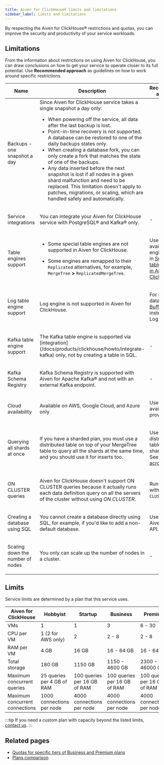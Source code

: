 ```yaml
---
title: Aiven for ClickHouse® limits and limitations
sidebar_label: Limits and limitations
---
```


By respecting the Aiven for ClickHouse® restrictions and quotas, you can improve the security and productivity of your service workloads.

## Limitations

From the information about restrictions on using Aiven for ClickHouse,
you can draw conclusions on how to get your service to operate
closer to its full potential. Use **Recommended approach** as guidelines
on how to work around specific restrictions.

<table>
  <colgroup>
    <col />
    <col />
    <col />
  </colgroup>
  <thead>
    <tr>
      <th>Name</th>
      <th>Description</th>
      <th>Recommended approach</th>
    </tr>
  </thead>
  <tbody>
    <tr>
      <td>Backups - one snapshot a day</td>
      <td>
        Since Aiven for ClickHouse service takes a single snapshot a day only:
        <ul>
          <li>When powering off the service, all data after the last backup is lost.</li>
          <li>Point-in-time recovery is not supported. A database can be restored to
            one of the daily backups states only.</li>
            <li>When creating a database fork,
            you can only create a fork that matches the state of one of the backups.</li>
          <li>Any data inserted before the next snapshot is lost if all nodes in a
            given shard malfunction and need to be replaced. This limitation doesn't
            apply to patches, migrations, or scaling, which are handled safely and
            automatically.</li>
        </ul>
      </td>
      <td></td>
    </tr>
    <tr>
      <td>Service integrations</td>
      <td>
        <p>
          You can integrate your Aiven for ClickHouse service with PostgreSQL®
          and Kafka® only.
        </p>
      </td>
      <td><p>-</p></td>
    </tr>
    <tr>
      <td><p>Table engines support</p></td>
      <td>
        <ul>
          <li>
            <p>
              Some special table engines are not supported in
              Aiven for ClickHouse.
            </p>
          </li>
          <li>
            <p>
              Some engines are remapped to their
              <code>Replicated</code> alternatives, for example,
              <code>MergeTree</code> <strong>&gt;</strong>
              <code>ReplicatedMergeTree</code>.
            </p>
          </li>
        </ul>
      </td>
      <td>
        <p>
          Use the available table engines listed in
          <a href="/docs/products/clickhouse/reference/supported-table-engines"><span>Supported table engines in Aiven for ClickHouse</span></a>.
        </p>
      </td>
    </tr>
    <tr>
      <td><p>Log table engine support</p></td>
      <td>
        <p>Log engine is not supported in Aiven for ClickHouse.</p>
      </td>
      <td>
        <p>
          For storing data, use the
          <a href="https://clickhouse.com/docs/en/engines/table-engines/special/buffer/">Buffer engine</a>
          instead of the Log engine.
        </p>
      </td>
    </tr>
    <tr>
      <td><p>Kafka table engine support</p></td>
      <td>
        <p>
          The Kafka table engine is supported via
          [integration](/docs/products/clickhouse/howto/integrate-kafka) only,
          not by creating a table in SQL.
        </p>
      </td>
      <td><p>-</p></td>
    </tr>
    <tr>
      <td><p>Kafka Schema Registry</p></td>
      <td>
        <p>
          Kafka Schema Registry is supported with Aiven for Apache Kafka® and not with an
          external Kafka endpoint.
        </p>
      </td>
      <td><p>-</p></td>
    </tr>
    <tr>
      <td><p>Cloud availability</p></td>
      <td><p>Available on AWS, Google Cloud, and Azure only</p></td>
      <td><p>Use the available cloud providers.</p></td>
    </tr>
    <tr>
      <td><p>Querying all shards at once</p></td>
      <td>
        <p>
          If you have a sharded plan, you must use a distributed table on top of
          your MergeTree table to query all the shards at the same time, and you
          should use it for inserts too.
        </p>
      </td>
      <td>
        <p>
          Use a distributed table with sharded plans. See
          <a href="/docs/products/clickhouse/howto/use-shards-with-distributed-table"><span>Query data across shards</span></a>.
        </p>
      </td>
    </tr>
    <tr>
      <td><p>ON CLUSTER queries</p></td>
      <td>
        <p>
          Aiven for ClickHouse doesn't support ON CLUSTER queries because it
          actually runs each data definition query on all the servers of the
          cluster without using <cite>ON CLUSTER</cite>.
        </p>
      </td>
      <td>
        <p>
          Run queries without <code><span>ON</span> <span>CLUSTER</span></code >.
        </p>
      </td>
    </tr>
    <tr>
      <td><p>Creating a database using SQL</p></td>
      <td>
        <p>
          You cannot create a database directly using SQL, for example, if you'd
          like to add a non-default database.
        </p>
      </td>
      <td><p>Use the Aiven's public API.</p></td>
    </tr>
    <tr>
      <td><p>Scaling down the number of nodes</p></td>
      <td><p>You only can scale up the number of nodes in a cluster.</p></td>
      <td><p>-</p></td>
    </tr>
  </tbody>
</table>

## Limits

Service limits are determined by a plan that this service uses.

| Aiven for ClickHouse           | Hobbyist                   | Startup                      | Business                     | Premium                      |
| ------------------------------ | -------------------------- | ---------------------------- | ---------------------------- | ---------------------------- |
| VMs                            | 1                          | 1                            | 3                            | 6 - 30                       |
| CPU per VM                     | 1 (2 for AWS only)         | 2                            | 2 - 8                        | 2 - 8                        |
| RAM per VM                     | 4 GB                       | 16 GB                        | 16 - 64 GB                   | 16 - 64 GB                   |
| Total storage                  | 180 GB                     | 1150 GB                      | 1150 - 4600 GB               | 2300 - 46000 GB              |
| Maximum concurrent queries     | 25 queries per 4 GB of RAM | 100 queries per 16 GB of RAM | 100 queries per 16 GB of RAM | 100 queries per 16 GB of RAM |
| Maximum concurrent connections | 1000 connections per node  | 4000 connections per node    | 4000 connections per node    | 4000 connections per node    |

:::tip
If you need a custom plan with capacity beyond the listed limits,
[contact us](https://aiven.io/contact?department=1306714).
:::

## Related pages

-   [Quotas for specific tiers of Business and Premium plans](https://aiven.io/pricing?tab=plan-pricing&product=clickhouse)
-   [Plans comparison](https://aiven.io/pricing?tab=plan-comparison&product=clickhouse)
